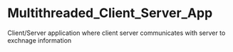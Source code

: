 # Multithreaded_Client_Server_App
Client/Server application where client server communicates with server to exchnage information
